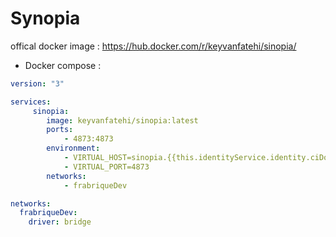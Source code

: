 Synopia
===================

offical docker image : https://hub.docker.com/r/keyvanfatehi/sinopia/ 

* Docker compose :

```yml
version: "3"

services:
     sinopia:
        image: keyvanfatehi/sinopia:latest
        ports:
            - 4873:4873
        environment:
            - VIRTUAL_HOST=sinopia.{{this.identityService.identity.ciDomain}}
            - VIRTUAL_PORT=4873  
        networks:
            - frabriqueDev  

networks:
  frabriqueDev:
    driver: bridge
```